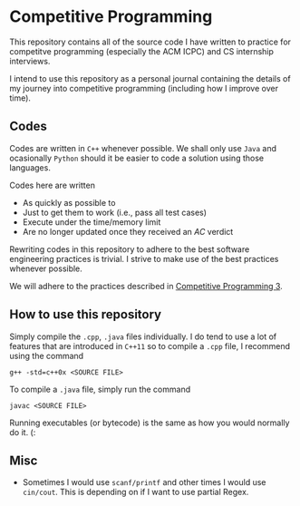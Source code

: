 # Competitive Programming
This repository contains all of the source code I have written to practice for competitve programming (especially the ACM ICPC) and CS internship interviews.

I intend to use this repository as a personal journal containing the details of my journey into competitive programming (including how I improve over time).

## Codes
Codes are written in `C++` whenever possible. We shall only use `Java` and ocasionally `Python` should it be easier to code a solution using those languages.

Codes here are written
* As quickly as possible to
* Just to get them to work (i.e., pass all test cases)
* Execute under the time/memory limit
* Are no longer updated once they received an *AC* verdict

Rewriting codes in this repository to adhere to the best software engineering practices is trivial. I strive to make use of the best practices whenever possible.

We will adhere to the practices described in [Competitive Programming 3](https://cpbook.net/).

## How to use this repository
Simply compile the `.cpp`, `.java` files individually. I do tend to use a lot of features that are introduced in `C++11` so to compile a `.cpp` file, I recommend using the command
```
g++ -std=c++0x <SOURCE FILE>
```

To compile a `.java` file, simply run the command
```
javac <SOURCE FILE>
```

Running executables (or bytecode) is the same as how you would normally do it. (:

## Misc
* Sometimes I would use `scanf/printf` and other times I would use `cin/cout`. This is depending on if I want to use partial Regex.
